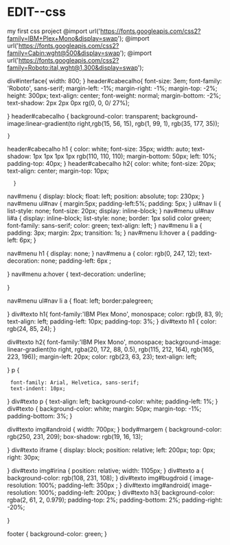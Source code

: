 # EDIT--css
 my first css project
 @import url('https://fonts.googleapis.com/css2?family=IBM+Plex+Mono&display=swap');
@import url('https://fonts.googleapis.com/css2?family=Cabin:wght@500&display=swap');
@import url('https://fonts.googleapis.com/css2?family=Roboto:ital,wght@1,300&display=swap');

div#interface{
  width: 800;
}
header#cabecalho{
  font-size: 3em;
  font-family: 'Roboto', sans-serif;
  margin-left: -1%;
  margin-right: -1%;
  margin-top: -2%;
  height: 300px;
  text-align: center;
    font-weight: normal;
    margin-bottom: -2%;
    text-shadow: 2px 2px 0px rg(0, 0, 0/ 27%);

}
header#cabecalho {
      background-color: transparent;
      background-image:linear-gradient(to right,rgb(15, 56, 15), rgb(1, 99, 1), rgb(35, 177, 35));

    }

header#cabecalho h1 {
        color: white;
        font-size: 35px;
        width: auto;
        text-shadow: 1px 1px 1px 1px rgb(110, 110, 110);
        margin-bottom: 50px; 
        left: 10%;
        padding-top: 40px;
      }
header#cabecalho h2{
        color: white;
        font-size: 20px; 
        text-align: center;
       margin-top: 10px;
      
      }
nav#menu {
  display: block;
  float: left;
  position: absolute;
  top: 230px;
  }
nav#menu ul#nav {
 margin:5px;
 padding-left:5%;
 padding: 5px;
}
ul#nav li {
  list-style: none;
  font-size: 20px;
  display: inline-block;
}
nav#menu ul#nav li#a {
  display: inline-block;
  list-style: none;
  border: 1px solid color green;
  font-family: sans-serif;
  color: green;
  text-align: left;
 }
 nav#menu li a {
     padding: 3px;
     margin: 2px;
     transition: 1s;
 }
 nav#menu li:hover a {
  padding-left: 6px;
}

 nav#menu h1 {
     display: none;
 }
 nav#menu a {
     color: rgb(0, 247, 12);
     text-decoration: none; 
     padding-left: 6px ;
    
 }
 nav#menu a:hover {
     text-decoration: underline;
    

 } 

 nav#menu ul#nav li a {
   float: left;
   border:palegreen;
   
 }
     div#texto h1{
      font-family:'IBM Plex Mono', monospace; 
      color: rgb(9, 83, 9);
     text-align: left;
     padding-left: 10px;
     padding-top: 3%;
    }
    div#texto h1 {
      color: rgb(24, 85, 24);
    }


 div#texto h2{
       font-family:'IBM Plex Mono', monospace;
        background-image: linear-gradient(to right, rgba(20, 172, 88, 0.5), rgb(115, 212, 164), rgb(165, 223, 196));
      margin-left: 20px;
        color: rgb(23, 63, 23);
       text-align: left;

   }
   p {
     
     font-family: Arial, Helvetica, sans-serif;
     text-indent: 10px;
   }
   div#texto p {
     text-align: left;
     background-color: white;
     padding-left: 1%;
   }
   div#texto {
     background-color: white;
     margin: 50px;
     margin-top: -1%;
     padding-bottom: 3%;
   }

  div#texto  img#android {
    width: 700px;
  }
  body#margem {
    background-color: rgb(250, 231, 209);
    box-shadow: rgb(19, 16, 13);
    
  }
 div#texto iframe {
   display: block;
   position: relative;
   left: 200px;
   top: 0px;
   right: 30px;
   
 }
 div#texto img#irina {
   position: relative;
   width: 1105px;
 }
 div#texto a {
   background-color: rgb(108, 231, 108);
 }
 div#texto img#bugdroid {
   image-resolution: 100%;
   padding-left: 350px ;
 }
 div#texto img#android{
   image-resolution: 100%;
   padding-left: 200px;
 }
 div#texto h3{
   background-color: rgba(2, 61, 2, 0.979);
   padding-top: 2%;
   padding-bottom: 2%;
   padding-right: -20%;
   
 }

 footer {
   background-color: green;
 }
